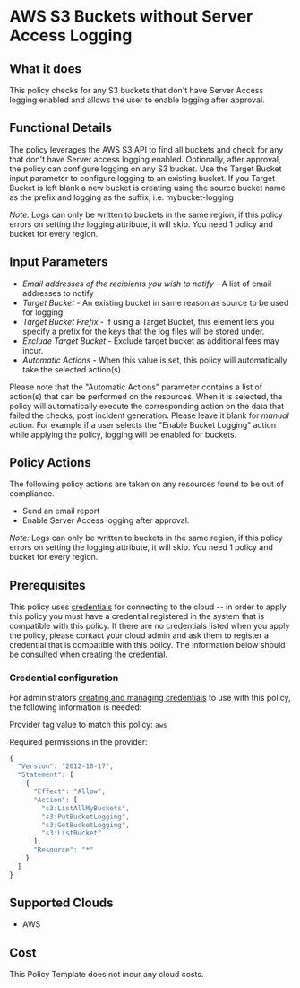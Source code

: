 # AWS S3 Buckets without Server Access Logging

## What it does

This policy checks for any S3 buckets that don't have Server Access logging enabled and allows the user to enable logging after approval.

## Functional Details

The policy leverages the AWS S3 API to find all buckets and check for any that don't have Server access logging enabled. Optionally, after approval, the policy can configure logging on any S3 bucket.  Use the Target Bucket input parameter to configure logging to an existing bucket.  If you Target Bucket is left blank a new bucket is creating using the source bucket name as the prefix and logging as the suffix, i.e. mybucket-logging

*Note:* Logs can only be written to buckets in the same region, if this policy errors on setting the logging attribute, it will skip. You need 1 policy and bucket for every region.

## Input Parameters

- *Email addresses of the recipients you wish to notify* - A list of email addresses to notify
- *Target Bucket* - An existing bucket in same reason as source to be used for logging.
- *Target Bucket Prefix* - If using a Target Bucket, this element lets you specify a prefix for the keys that the log files will be stored under.
- *Exclude Target Bucket* - Exclude target bucket as additional fees may incur.
- *Automatic Actions* - When this value is set, this policy will automatically take the selected action(s).

Please note that the "Automatic Actions" parameter contains a list of action(s) that can be performed on the resources. When it is selected, the policy will automatically execute the corresponding action on the data that failed the checks, post incident generation. Please leave it blank for *manual* action.
For example if a user selects the "Enable Bucket Logging" action while applying the policy, logging will be enabled for buckets.

## Policy Actions

The following policy actions are taken on any resources found to be out of compliance.

- Send an email report
- Enable Server Access logging after approval.

*Note:* Logs can only be written to buckets in the same region, if this policy errors on setting the logging attribute, it will skip. You need 1 policy and bucket for every region.

## Prerequisites

This policy uses [credentials](https://docs.rightscale.com/policies/users/guides/credential_management.html) for connecting to the cloud -- in order to apply this policy you must have a credential registered in the system that is compatible with this policy. If there are no credentials listed when you apply the policy, please contact your cloud admin and ask them to register a credential that is compatible with this policy. The information below should be consulted when creating the credential.

### Credential configuration

For administrators [creating and managing credentials](https://docs.rightscale.com/policies/users/guides/credential_management.html) to use with this policy, the following information is needed:

Provider tag value to match this policy: `aws`

Required permissions in the provider:

```javascript
{
  "Version": "2012-10-17",
  "Statement": [
    {
      "Effect": "Allow",
      "Action": [
        "s3:ListAllMyBuckets",
        "s3:PutBucketLogging",
        "s3:GetBucketLogging",
        "s3:ListBucket"
      ],
      "Resource": "*"
    }
  ]
}
```

## Supported Clouds

- AWS

## Cost

This Policy Template does not incur any cloud costs.